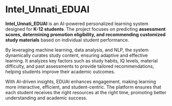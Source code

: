 # Intel_Unnati_EDUAI  

**Intel_Unnati_EDUAI** is an AI-powered personalized learning system designed for **K-12 students**. The project focuses on predicting **assessment scores, determining promotion eligibility, and recommending customized study materials** based on individual student performance.  

By leveraging machine learning, data analysis, and NLP, the system dynamically curates study content, ensuring adaptive and effective learning. It analyzes key factors such as study habits, IQ levels, material difficulty, and past assessments to provide tailored recommendations, helping students improve their academic outcomes.  

With AI-driven insights, EDUAI enhances engagement, making learning more interactive, efficient, and student-centric. The platform ensures that each student receives the right resources at the right time, promoting better understanding and academic success.
